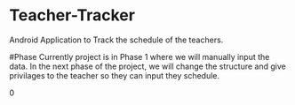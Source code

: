 # Teacher-Tracker
Android Application to Track the schedule of the teachers. 

#Phase
Currently project is in Phase 1 where we will manually input the data.
In the next phase of the project, we will change the structure and give privilages to the teacher so they can input they schedule.


0
